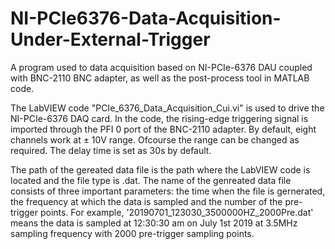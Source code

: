 # NI-PCIe6376-Data-Acquisition-Under-External-Trigger
A program used to data acquisition based on NI-PCIe-6376 DAU coupled with BNC-2110 BNC adapter, as well as the post-process tool in MATLAB code.

The LabVIEW code "PCIe_6376_Data_Acquisition_Cui.vi" is used to drive the NI-PCIe-6376 DAQ card. In the code, the rising-edge triggering signal is imported through the PFI 0 port of the BNC-2110 adapter. By default, eight channels work at ± 10V range. Ofcourse the range can be changed as required. The delay time is set as 30s by default. 

The path of the gereated data file is the path where the LabVIEW code is located and the file type is .dat. The name of the genreated data file consists of three important parameters: the time when the file is gernerated, the frequency at which the data is sampled and the number of the pre-trigger points. For example, '20190701_123030_3500000HZ_2000Pre.dat' means the data is sampled at 12:30:30 am on July 1st 2019 at 3.5MHz sampling frequency with 2000 pre-trigger sampling points. 
